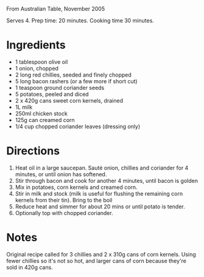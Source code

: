 From Australian Table, November 2005

Serves 4. Prep time: 20 minutes. Cooking time 30 minutes.

# Ingredients

* 1 tablespoon olive oil
* 1 onion, chopped
* 2 long red chillies, seeded and finely chopped
* 5 long bacon rashers (or a few more if short cut)
* 1 teaspoon ground coriander seeds
* 5 potatoes, peeled and diced
* 2 x 420g cans sweet corn kernels, drained
* 1L milk
* 250ml chicken stock
* 125g can creamed corn
* 1/4 cup chopped coriander leaves (dressing only)

# Directions

1. Heat oil in a large saucepan. Sauté onion, chillies and coriander for 4 minutes, or until onion has softened.
2. Stir through bacon and cook for another 4 minutes, until bacon is golden
3. Mix in potatoes, corn kernels and creamed corn.
4. Stir in milk and stock (milk is useful for flushing the remaining corn kernels from their tin). Bring to the boil
4. Reduce heat and simmer for about 20 mins or until potato is tender.
5. Optionally top with chopped coriander.


# Notes

Original recipe called for 3 chillies and 2 x 310g cans of corn kernels. Using fewer chillies so it's not so hot, and larger cans of corn because they're sold in 420g cans.
